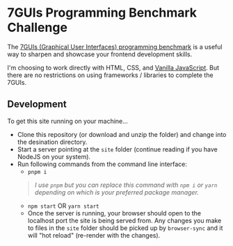 # 7GUIs Programming Benchmark Challenge

The <a target="_blank" rel="noopenner noreferrer" href="https://eugenkiss.github.io/7guis/">7GUIs (Graphical User Interfaces) programming benchmark</a> is a useful way to sharpen and showcase your frontend development skills.

I'm choosing to work directly with HTML, CSS, and <a target="_blank" rel="noopenner noreferrer" href="http://vanilla-js.com/">Vanilla JavaScript</a>. But there are no restrictions on using frameworks / libraries to complete the 7GUIs.

## Development
To get this site running on your machine...
- Clone this repository (or download and unzip the folder) and change into the desination directory.
- Start a server pointing at the `site` folder (continue reading if you have NodeJS on your system).
- Run following commands from the command line interface:
  - `pnpm i`
  > *I use `pnpm` but you can replace this command with `npm i` or `yarn` depending on which is your preferred package manager.*
  - `npm start` OR `yarn start`
  - Once the server is running, your browser should open to the localhost port the site is being served from. Any changes you make to files in the `site` folder should be picked up by `browser-sync` and it will "hot reload" (re-render with the changes).
